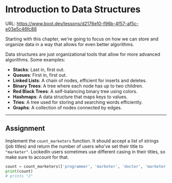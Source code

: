 # Introduction to Data Structures
URL: https://www.boot.dev/lessons/d2176e10-f96b-4f57-af5c-e03e5c46fc88

Starting with this chapter, we're going to focus on how we can store and organize data in a way that allows for even better algorithms.

Data structures are just organizational tools that allow for more advanced algorithms. Some examples:

- **Stacks**: Last in, first out.  
- **Queues**: First in, first out.  
- **Linked Lists**: A chain of nodes, efficient for inserts and deletes.  
- **Binary Trees**: A tree where each node has up to two children.  
- **Red Black Trees**: A self-balancing binary tree using colors.  
- **Hashmaps**: A data structure that maps keys to values.  
- **Tries**: A tree used for storing and searching words efficiently.  
- **Graphs**: A collection of nodes connected by edges.  

---

## Assignment

Implement the `count_marketers` function. It should accept a list of strings (job titles) and return the number of users who've set their title to `"marketer"`. LockedIn users sometimes use different casing in their titles, so make sure to account for that.

```python
count = count_marketers(['programmer', 'marketer', 'doctor', 'marketer'])
print(count)
# prints "2"
```